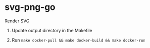 # svg-png-go
Render SVG 

1) Update output directory in the Makefile

2) Run `make docker-pull && make docker-build && make docker-run`
